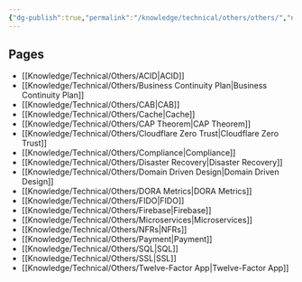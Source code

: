 ```yaml
---
{"dg-publish":true,"permalink":"/knowledge/technical/others/others/","noteIcon":""}
---
```


## Pages

- [[Knowledge/Technical/Others/ACID\|ACID]]
- [[Knowledge/Technical/Others/Business Continuity Plan\|Business Continuity Plan]]
- [[Knowledge/Technical/Others/CAB\|CAB]]
- [[Knowledge/Technical/Others/Cache\|Cache]]
- [[Knowledge/Technical/Others/CAP Theorem\|CAP Theorem]]
- [[Knowledge/Technical/Others/Cloudflare Zero Trust\|Cloudflare Zero Trust]]
- [[Knowledge/Technical/Others/Compliance\|Compliance]]
- [[Knowledge/Technical/Others/Disaster Recovery\|Disaster Recovery]]
- [[Knowledge/Technical/Others/Domain Driven Design\|Domain Driven Design]]
- [[Knowledge/Technical/Others/DORA Metrics\|DORA Metrics]]
- [[Knowledge/Technical/Others/FIDO\|FIDO]]
- [[Knowledge/Technical/Others/Firebase\|Firebase]]
- [[Knowledge/Technical/Others/Microservices\|Microservices]]
- [[Knowledge/Technical/Others/NFRs\|NFRs]]
- [[Knowledge/Technical/Others/Payment\|Payment]]
- [[Knowledge/Technical/Others/SQL\|SQL]]
- [[Knowledge/Technical/Others/SSL\|SSL]]
- [[Knowledge/Technical/Others/Twelve-Factor App\|Twelve-Factor App]]

